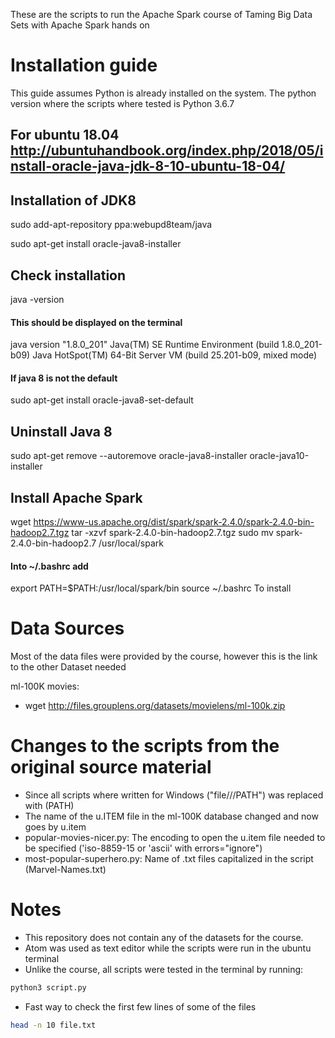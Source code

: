 
These are the scripts to run the Apache Spark course of Taming Big Data Sets with Apache Spark hands on

# Installation guide

This guide assumes Python is already installed on the system. The python version where the scripts where tested is Python 3.6.7

## For ubuntu 18.04 http://ubuntuhandbook.org/index.php/2018/05/install-oracle-java-jdk-8-10-ubuntu-18-04/

## Installation of JDK8

sudo add-apt-repository ppa:webupd8team/java

sudo apt-get install oracle-java8-installer

## Check installation

java -version

#### This should be displayed on the terminal

java version "1.8.0_201"
Java(TM) SE Runtime Environment (build 1.8.0_201-b09)
Java HotSpot(TM) 64-Bit Server VM (build 25.201-b09, mixed mode)

#### If java 8 is not the default

sudo apt-get install oracle-java8-set-default

## Uninstall Java 8

sudo apt-get remove --autoremove oracle-java8-installer oracle-java10-installer

## Install Apache Spark

wget https://www-us.apache.org/dist/spark/spark-2.4.0/spark-2.4.0-bin-hadoop2.7.tgz
tar -xzvf spark-2.4.0-bin-hadoop2.7.tgz
sudo mv spark-2.4.0-bin-hadoop2.7 /usr/local/spark

#### Into ~/.bashrc add

export PATH=$PATH:/usr/local/spark/bin
source ~/.bashrc
To install 

# Data Sources

Most of the data files were provided by the course, however this is the link to the other Dataset needed

ml-100K movies:
- wget http://files.grouplens.org/datasets/movielens/ml-100k.zip

# Changes to the scripts from the original source material

- Since all scripts where written for Windows ("file///PATH") was replaced with (PATH)
- The name of the u.ITEM file in the ml-100K database changed and now goes by u.item
- popular-movies-nicer.py: The encoding to open the u.item file needed to be specified ('iso-8859-15 or 'ascii' with errors="ignore")
- most-popular-superhero.py: Name of .txt files capitalized in the script (Marvel-Names.txt)

# Notes

- This repository does not contain any of the datasets for the course.
- Atom was used as text editor while the scripts were run in the ubuntu terminal
- Unlike the course, all scripts were tested in the terminal by running:

```bash
python3 script.py
```

- Fast way to check the first few lines of some of the files

```bash
head -n 10 file.txt
```
